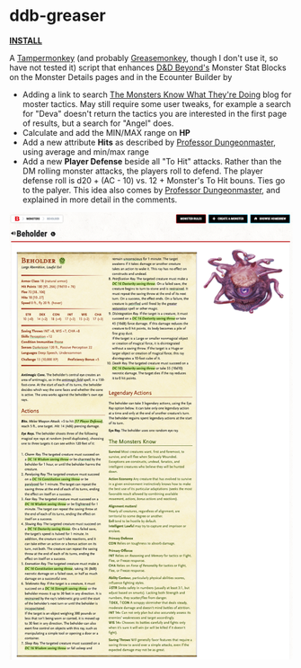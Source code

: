 # ddb-greaser

**[INSTALL](https://github.com/tbbstny/ddb-greaser/raw/main/ddb-greaser.user.js)**

A [Tampermonkey](https://www.tampermonkey.net/) (and probably [Greasemonkey](https://www.greasespot.net/), though I don't use it, so have not tested it) script that enhances [D&D Beyond's](https://www.dndbeyond.com/) Monster Stat Blocks on the Monster Details pages and in the Ecounter Builder by
- Adding a link to search [The Monsters Know What They're Doing](https://www.themonstersknow.com/) blog for moster tactics.  May still require some user tweaks, for example a search for "Deva" doesn't return the tactics you are interested in the first page of results, but a search for "Angel" does.
- Calculate and add the MIN/MAX range on **HP**
- Add a new attribute **Hits** as described by [Professor Dungeonmaster](https://youtu.be/MABlOHYommI), using average and min/max range
- Add a new **Player Defense** beside all "To Hit" attacks.  Rather than the DM rolling monster attacks, the players roll to defend.  The player defense roll is d20 + (AC - 10) vs. 12 + Monster's To Hit bouns.  Ties go to the palyer.  This idea also comes by [Professor Dungeonmaster](https://youtu.be/L8If0mcYvnk), and explained in more detail in the comments.  

![](beholder_stats.png)

